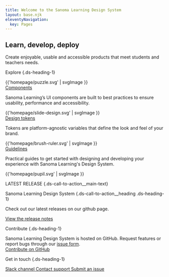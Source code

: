 ```yaml
---
title: Welcome to the Sanoma Learning Design System
layout: base.njk
eleventyNavigation:
  key: Pages
---
```


<section class="ds-hero-block">

# Learn, develop, deploy

Create enjoyable, usable and accessible products that meet students and teachers needs.

</section>

<section class="ds-explore">

Explore {.ds-heading-1}

<div class="ds-explore-wrapper">

<div class="ds-explore__components ds-explore__card">

<div class="ds-explore__card-image">
{{'homepage/puzzle.svg' | svgImage }}
</div>

<div class="ds-heading-2">
<a href="/categories/components/overview/" aria-labelledby="componentsParagraph">
Components
</a>
</div>

<p id="componentsParagraph">Sanoma Learning’s UI components are built to best practices to ensure usability, performance and accessibility.</p>

</div>

<div class="ds-explore__design-tokens ds-explore__card">

<div class="ds-explore__card-image">
{{'homepage/slide-design.svg' | svgImage }}
</div>

<div class="ds-heading-2">
<a href="/categories/design-tokens/color" aria-labelledby="tokensParagraph">
Design tokens
</a>
</div>

<p id="tokensParagraph">Tokens are platform-agnostic variables that define the look and feel of your brand.</p>

</div>

<div class="ds-explore__guidelines ds-explore__card">

<div class="ds-explore__card-image">
{{'homepage/brush-ruler.svg' | svgImage }}
</div>

<div class="ds-heading-2">
<a href="/categories/guidelines/" aria-labelledby="guidelinesParagraph">
Guidelines
</a>
</div>

<p id="guidelinesParagraph">Practical guides to get started with designing and developing your experience with Sanoma Learning's Design System.</p>

</div>

</div>

</section>

<section class="ds-call-to-action">


{{'homepage/pupil.svg' | svgImage }}


<div class="ds-call-to-action__description">

LATEST RELEASE {.ds-call-to-action__main-text}

Sanoma Learning Design System {.ds-call-to-action__heading .ds-heading-1}

Check out our latest releases on our github page.

<a class="ds-call-to-action__link" href="https://github.com/sl-design-system/components/releases" target="_blank">
  View the release notes 
</a>

</div>

</section>

<section class="ds-contact-block">

<div class="ds-contact-block__contribute">

Contribute {.ds-heading-1}

<div class="ds-contact-block__description">
Sanoma Learning Design System is hosted on GitHub. Request features or report bugs through our <a class="ds-contact-block__description-link" href="https://github.com/sl-design-system/components/issues/new/choose" target="_blank">issue form</a>.
</div>

<a class="ds-contact-block__button" href="https://github.com/sl-design-system/components/blob/main/CONTRIBUTING.md" target="_blank">
<sl-icon name="fab-github"></sl-icon> Contribute on GitHub
</a>

</div>

<div class="ds-contact-block__get-in-touch">

Get in touch {.ds-heading-1}

<a class="ds-contact-block__link ds-contact-block__slack" href="https://sanoma.slack.com/archives/C03SA9HUUA3" target="_blank">
<sl-icon name="fab-slack"></sl-icon> Slack channel
</a>

<a class="ds-contact-block__link ds-contact-block__question" href="mailto:designsystem@sanoma.com">
<sl-icon name="far-messages-question"></sl-icon>
Contact support
</a>

<a class="ds-contact-block__link ds-contact-block__bug" href="https://github.com/sl-design-system/components/issues/new/choose" target="_blank">
<sl-icon name="far-bug"></sl-icon>
Submit an issue
</a>

</div>

</section>
